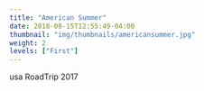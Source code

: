 ```yaml
---
title: "American Summer"
date: 2018-08-15T12:55:49-04:00
thumbnail: "img/thumbnails/americansummer.jpg"
weight: 2
levels: ["First"]
---
```

usa RoadTrip 2017
